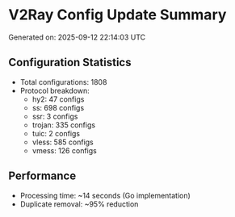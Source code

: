 # V2Ray Config Update Summary
Generated on: 2025-09-12 22:14:03 UTC

## Configuration Statistics
- Total configurations: 1808
- Protocol breakdown:
  - hy2: 47 configs
  - ss: 698 configs
  - ssr: 3 configs
  - trojan: 335 configs
  - tuic: 2 configs
  - vless: 585 configs
  - vmess: 126 configs

## Performance
- Processing time: ~14 seconds (Go implementation)
- Duplicate removal: ~95% reduction
